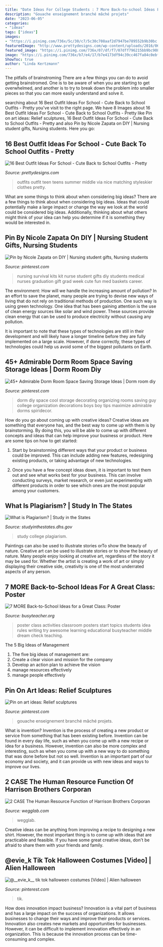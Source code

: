 ```yaml
---
title: "Date Ideas For College Students : 7 More Back-to-school Ideas For A Great Class: Poster"
description: "Gouache enseignement branché mâché projets"
date: "2023-06-05"
categories:
- "ideas"
tags: ["ideas"]
images:
- "https://i.pinimg.com/736x/5c/30/c7/5c30c708aaf2d7947be789552b9b30bc.jpg"
featuredImage: "http://www.prettydesigns.com/wp-content/uploads/2016/06/16-cute-outfit-ideas-for-school-7.jpg"
featured_image: "https://i.pinimg.com/736x/07/df/f7/07dff796215bb9bc908893dcd5a8b1ef.jpg"
image: "https://i.pinimg.com/736x/b7/e4/17/b7e4173df94c39cc467fa84c0ebf7afd.jpg"
ShowToc: true
author: "Linda Kertzmann"
---
```



The pitfalls of brainstroming
There are a few things you can do to avoid getting brainstromed. One is to be aware of when you are starting to get overwhelmed, and another is to try to break down the problem into smaller pieces so that you can more easily understand and solve it.

	

		
searching about 16 Best Outfit Ideas For School - Cute Back to School Outfits - Pretty you've visit to the right page. We have 8 Images about 16 Best Outfit Ideas For School - Cute Back to School Outfits - Pretty like Pin on art ideas: Relief sculptures, 16 Best Outfit Ideas For School - Cute Back to School Outfits - Pretty and also Pin by Nicole Zapata on DIY | Nursing student gifts, Nursing students. Here you go:
		
    
## 16 Best Outfit Ideas For School - Cute Back To School Outfits - Pretty

<img loading=lazy src="http://www.prettydesigns.com/wp-content/uploads/2016/06/16-cute-outfit-ideas-for-school-7.jpg" onerror="this.onerror=null;this.src='https://tse1.mm.bing.net/th?id=OIP.Q2ADZZf6-VtgaPztnT-EfwHaML&amp;pid=15.1';" alt="16 Best Outfit Ideas For School - Cute Back to School Outfits - Pretty">

_Source: prettydesigns.com_

>outfits outfit teen teens summer middle via nice matching styleskier clothes pretty. 

	

What are some things to think about when considering big ideas?
There are a few things to think about when considering big ideas. Ideas that could potentially make a large impact or change the way we look at the world could be considered big ideas. Additionally, thinking about what others might think of your idea can help you determine if it is something they would be interested in.

    
## Pin By Nicole Zapata On DIY | Nursing Student Gifts, Nursing Students

<img loading=lazy src="https://i.pinimg.com/736x/42/ce/91/42ce91e8f24c15dbbaacf456de0603b4--nursing-career-nursing-graduation.jpg" onerror="this.onerror=null;this.src='https://tse4.mm.bing.net/th?id=OIP.-z3hKDnQGtaurJKJ0SoMLwHaHa&amp;pid=15.1';" alt="Pin by Nicole Zapata on DIY | Nursing student gifts, Nursing students">

_Source: pinterest.com_

>nursing survival kits kit nurse student gifts diy students medical nurses graduation gift grad week cute fun med baskets career. 

	

The environment: How will we handle the increasing amount of pollution?
In an effort to save the planet, many people are trying to devise new ways of living that do not rely on traditional methods of production. One such way is using green technology. 
One idea that has been gaining attention is the use of clean energy sources like solar and wind power. These sources provide clean energy that can be used to produce electricity without causing any pollution. 

It is important to note that these types of technologies are still in their development and will likely have a longer timeline before they are fully implemented on a large scale. However, if done correctly, these types of technologies could help us avoid some of the biggest pollutants on Earth.

    
## 45+ Admirable Dorm Room Space Saving Storage Ideas | Dorm Room Diy

<img loading=lazy src="https://i.pinimg.com/736x/b7/e4/17/b7e4173df94c39cc467fa84c0ebf7afd.jpg" onerror="this.onerror=null;this.src='https://tse4.mm.bing.net/th?id=OIP.AeP_XAfHQS5cZs_XoZ-23gHaJ3&amp;pid=15.1';" alt="45+ Admirable Dorm Room Space Saving Storage Ideas | Dorm room diy">

_Source: pinterest.com_

>dorm diy space cool storage decorating organizing rooms saving guy college organization decorations boys boy tips maximize admirable dorms spiridecor. 

	

How do you go about coming up with creative ideas?
Creative ideas are something that everyone has, and the best way to come up with them is by brainstorming. By doing this, you will be able to come up with different concepts and ideas that can help improve your business or product. Here are some tips on how to get started:
1. Start by brainstorming different ways that your product or business could be improved. This can include adding new features, redesigning existing products, or taking advantage of new technologies.

2. Once you have a few concept ideas down, it is important to test them out and see what works best for your business. This can involve conducting surveys, market research, or even just experimenting with different products in order to see which ones are the most popular among your customers.


    
## What Is Plagiarism? | Study In The States

<img loading=lazy src="https://studyinthestates.dhs.gov/sites/default/files/484323257.jpg" onerror="this.onerror=null;this.src='https://tse4.mm.bing.net/th?id=OIP.QdSReWdlxOqMH-FW-9cDZQHaE8&amp;pid=15.1';" alt="What is Plagiarism? | Study in the States">

_Source: studyinthestates.dhs.gov_

>study college plagiarism. 

	

Paintings can also be used to illustrate stories orTo show the beauty of nature.
Creative art can be used to illustrate stories or to show the beauty of nature. Many people enjoy looking at creative art, regardless of the story it may be used for. Whether the artist is creating a work of art or simply displaying their creative side, creativity is one of the most underrated aspects of any person.

    
## 7 MORE Back-to-School Ideas For A Great Class: Poster

<img loading=lazy src="http://busyteacher.org/uploads/posts/2012-07/1342729867_7-more-back2school-poster-web.jpg" onerror="this.onerror=null;this.src='https://tse4.mm.bing.net/th?id=OIP.uw90uDGip7M2SaTFEyrDuQHaKe&amp;pid=15.1';" alt="7 MORE Back-to-School Ideas for a Great Class: Poster">

_Source: busyteacher.org_

>poster class activities classroom posters start topics students idea rules writing try awesome learning educational busyteacher middle dream check teaching. 

	

The 5 Big Ideas of Management
1. The five big ideas of management are: 
1. Create a clear vision and mission for the company 
2. Develop an action plan to achieve the vision 
3. manage resources effectively 
4. manage people effectively 

    
## Pin On Art Ideas: Relief Sculptures

<img loading=lazy src="https://i.pinimg.com/736x/5c/30/c7/5c30c708aaf2d7947be789552b9b30bc.jpg" onerror="this.onerror=null;this.src='https://tse2.mm.bing.net/th?id=OIP.LuRsdCWpj3UjZCBZ1-PKLAHaJ4&amp;pid=15.1';" alt="Pin on art ideas: Relief sculptures">

_Source: pinterest.com_

>gouache enseignement branché mâché projets. 

	

What is invention?
Invention is the process of creating a new product or service from something that has been existing before. Invention can be found in every day life, such as when you come up with a new recipe or idea for a business. However, invention can also be more complex and interesting, such as when you come up with a new way to do something that was done before but not so well. Invention is an important part of our economy and society, and it can provide us with new ideas and ways to improve our lives.

    
## 2 CASE The Human Resource Function Of Harrison Brothers Corporan

<img loading=lazy src="https://wegglab.com/wp-content/uploads/2021/01/image-2390.png" onerror="this.onerror=null;this.src='https://tse2.mm.bing.net/th?id=OIP.wTn98g3HrkhUs-lfsVN-OQAAAA&amp;pid=15.1';" alt="2 CASE The Human Resource Function of Harrison Brothers Corporan">

_Source: wegglab.com_

>wegglab. 

	

Creative ideas can be anything from improving a recipe to designing a new shirt. However, the most important thing is to come up with ideas that are practicable and feasible. If you have some great creative ideas, don't be afraid to share them with your friends and family.

    
## @__evie_k__ Tik Tok Halloween Costumes [Video] | Alien Halloween

<img loading=lazy src="https://i.pinimg.com/736x/07/df/f7/07dff796215bb9bc908893dcd5a8b1ef.jpg" onerror="this.onerror=null;this.src='https://tse4.mm.bing.net/th?id=OIP.AXupRVFyNUFsmncxLNST-gHaNK&amp;pid=15.1';" alt="@__evie_k__ tik tok halloween costumes [Video] | Alien halloween">

_Source: pinterest.com_

>tik. 

	

How does innovation impact business?
Innovation is a vital part of business and has a large impact on the success of organizations. It allows businesses to change their ways and improve their products or services. Innovation also creates new markets and opportunities for businesses. However, it can be difficult to implement innovation effectively in an organization. This is because the innovation process can be time-consuming and complex.

